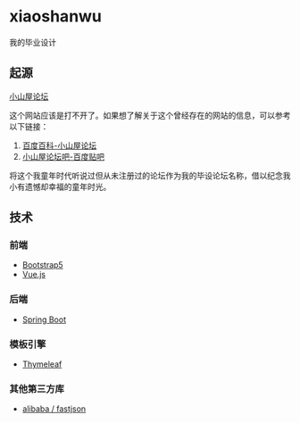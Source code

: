 # xiaoshanwu

我的毕业设计

## 起源

[小山屋论坛](http://bbs.xiaoshanwu.com/)

这个网站应该是打不开了。如果想了解关于这个曾经存在的网站的信息，可以参考以下链接：

1. [百度百科-小山屋论坛](https://baike.baidu.com/item/%E5%B0%8F%E5%B1%B1%E5%B1%8B/6172006)
2. [小山屋论坛吧-百度贴吧](https://tieba.baidu.com/f?kw=%E5%B0%8F%E5%B1%B1%E5%B1%8B%E8%AE%BA%E5%9D%9B&ie=utf-8)

将这个我童年时代听说过但从未注册过的论坛作为我的毕设论坛名称，借以纪念我小有遗憾却幸福的童年时光。

## 技术

### 前端

* [Bootstrap5](https://bootstrapdoc.com/)
* [Vue.js](https://cn.vuejs.org/)

### 后端

* [Spring Boot](https://spring.io/projects/spring-boot)

### 模板引擎

* [Thymeleaf](https://www.thymeleaf.org/)

### 其他第三方库

* [ alibaba / fastjson](https://github.com/alibaba/fastjson)